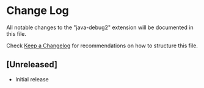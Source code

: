 # Change Log
All notable changes to the "java-debug2" extension will be documented in this file.

Check [Keep a Changelog](http://keepachangelog.com/) for recommendations on how to structure this file.

## [Unreleased]
- Initial release